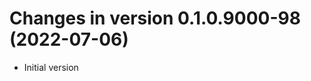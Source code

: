 




<!-- NEWS.md was auto-generated by NEWS.Rmd. Please DO NOT edit by hand!-->

# Changes in version 0.1.0.9000-98 (2022-07-06)

-   Initial version

